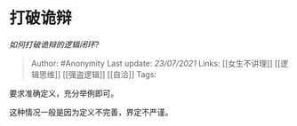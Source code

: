 # 打破诡辩
*如何打破诡辩的逻辑闭环?*

> Author: #Anonymity
Last update: *23/07/2021* 
Links: [[女生不讲理]] [[逻辑思维]] [[强盗逻辑]] [[自洽]] 
Tags:  

 
要求准确定义，充分举例即可。

这种情况一般是因为定义不完善，界定不严谨。




